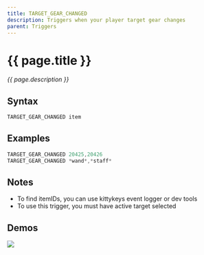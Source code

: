 ```yaml
---
title: TARGET_GEAR_CHANGED
description: Triggers when your player target gear changes
parent: Triggers
---
```


# {{ page.title }}

_{{ page.description }}_

## Syntax

```java
TARGET_GEAR_CHANGED item 
```

## Examples

```java
TARGET_GEAR_CHANGED 20425,20426
TARGET_GEAR_CHANGED *wand*,*staff*
```

## Notes

- To find itemIDs, you can use kittykeys event logger or dev tools
- To use this trigger, you must have active target selected

## Demos

![](N/A)

